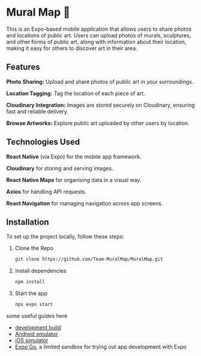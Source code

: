 # Mural Map 📍

This is an Expo-based mobile application that allows users to share photos and locations of public art. Users can upload photos of murals, sculptures, and other forms of public art, along with information about their location, making it easy for others to discover art in their area.

## Features

**Photo Sharing:** Upload and share photos of public art in your surroundings.

**Location Tagging:** Tag the location of each piece of art.

**Cloudinary Integration:** Images are stored securely on Cloudinary, ensuring fast and reliable delivery.

**Browse Artworks:** Explore public art uploaded by other users by location.

## Technologies Used

**React Native** (via Expo) for the mobile app framework.

**Cloudinary** for storing and serving images.

**React Native Maps** for organising data in a visual way.

**Axios** for handling API requests.

**React Navigation** for managing navigation across app screens.

## Installation

To set up the project locally, follow these steps:

1. Clone the Repo
   ```bash
   git clone https://github.com/Team-MuralMap/MuralMap.git
   ```


2. Install dependencies

   ```bash
   npm install
   ```

3. Start the app

   ```bash
   npx expo start
   ```

some useful guides here

- [development build](https://docs.expo.dev/develop/development-builds/introduction/)
- [Android emulator](https://docs.expo.dev/workflow/android-studio-emulator/)
- [iOS simulator](https://docs.expo.dev/workflow/ios-simulator/)
- [Expo Go](https://expo.dev/go), a limited sandbox for trying out app development with Expo

